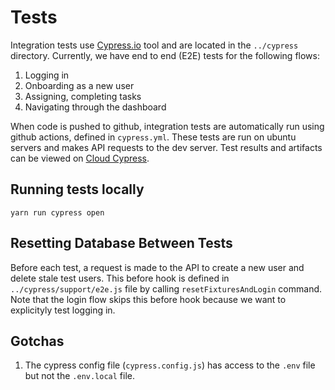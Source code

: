 # Tests

Integration tests use [Cypress.io](https://docs.cypress.io/guides/overview/why-cypress) tool and are located in the `../cypress` directory. Currently, we have end to end (E2E) tests for the following flows:
1. Logging in
2. Onboarding as a new user
3. Assigning, completing tasks
4. Navigating through the dashboard

When code is pushed to github, integration tests are automatically run using github actions, defined in `cypress.yml`. These tests are run on ubuntu servers and makes API requests to the dev server. Test results and artifacts can be viewed on [Cloud Cypress](https://cloud.cypress.io/).

## Running tests locally
`yarn run cypress open`


## Resetting Database Between Tests
Before each test, a request is made to the API to create a new user and delete stale test users. This before hook is defined in `../cypress/support/e2e.js` file by calling `resetFixturesAndLogin` command. Note that the login flow skips this before hook because we want to explicityly test logging in.

## Gotchas
1. The cypress config file (`cypress.config.js`) has access to the `.env` file but not the `.env.local` file. 